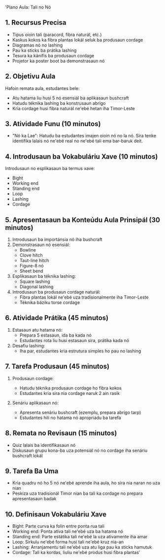 'Plano Aula: Tali no Nó 

## 1. Recursus Precisa

- Tipus oioin tali (paracord, fibra naturál, etc.)
- Kaskus kokos ka fibra plantas lokál seluk ba produsaun cordage
- Diagramas nó no lashing
- Pau ka sticks ba prátika lashing
- Tesura ka kánifis ba produsaun cordage
- Projetor ka poster boot ba demonstrasaun nó

## 2. Objetivu Aula 

Hafoin remata aula, estudantes bele:
- Atu hatama liu husi 5 nó esensiál ba aplikasaun bushcraft
- Hatudu téknika lashing ba konstrusaun abrigo
- Kria cordage husi fibra naturál ne'ebé hetan iha Timor-Leste

## 3. Atividade Funu (10 minutos)

- "Nó ka Lae": Hatudu ba estudantes imajen oioin nó no la nó. Sira tenke identifika lalais nó ne'ebé real no ne'ebé tali ema bar-baruk deit.

## 4. Introdusaun ba Vokabuláriu Xave (10 minutos)

Introdusaun no esplikasaun ba termus xave:
- Bight
- Working end
- Standing end
- Loop
- Lashing
- Cordage

## 5. Apresentasaun ba Konteúdu Aula Prinsipál (30 minutos)

1. Introdusaun ba importánsia nó iha bushcraft
2. Demonstrasaun nó esensiál:
   - Bowline
   - Clove hitch
   - Taut-line hitch
   - Figure-8 nó
   - Sheet bend
3. Esplikasaun ba téknika lashing:
   - Square lashing
   - Diagonal lashing
4. Introdusaun ba produsaun cordage naturál:
   - Fibra plantas lokál ne'ebé uza tradisionalmente iha Timor-Leste
   - Téknika báziku torse cordage

## 6. Atividade Prátika (45 minutos)

1. Estasaun atu hatama nó:
   - Prepara 5 estasaun, ida ba kada nó
   - Estudantes rota liu husi estasaun sira, prátika kada nó
2. Desafiu lashing:
   - Iha par, estudantes kria estrutura simples ho pau no lashing

## 7. Tarefa Produsaun (45 minutos)

1. Produsaun cordage:
   - Hatudu téknika produsaun cordage ho fibra kokos
   - Estudantes kria sira nia cordage naruk 2 ain rasik

2. Senáriu aplikasaun nó:
   - Apresenta senáriu bushcraft (ezemplu, prepara abrigo tarp)
   - Estudantes hili no hatama nó apropriadu ba tarefa

## 8. Remata no Revisaun (15 minutos)

- Quiz lalais ba identifikasaun nó
- Diskusaun grupu kona-ba uza potensiál nó no cordage iha senáriu bushcraft lokál

## 9. Tarefa Ba Uma 

- Kria quadru nó ho 5 nó ne'ebé aprende iha aula, ho sira nia naran no uza nian
- Peskiza uza tradisionál Timor nian ba tali ka cordage no prepara apresentasaun badak

## 10. Definisaun Vokabuláriu Xave

- Bight: Parte curva ka folin entre ponta rua tali
- Working end: Ponta ativa tali ne'ebé uza ba hatama nó
- Standing end: Parte estátika tali ne'ebé la uza ativamente iha amar
- Loop: Sirkulu ne'ebé forma husi tali ne'ebé kruz nia-an
- Lashing: Arranjamentu tali ne'ebé uza atu liga pau ka sticks hamutuk
- Cordage: Tali ka kordas, liuliu ne'ebé produs husi fibra plantas'